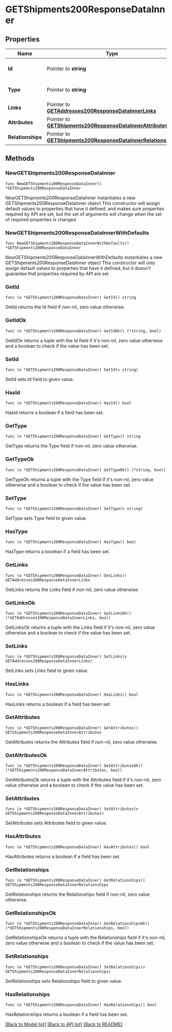 # GETShipments200ResponseDataInner

## Properties

Name | Type | Description | Notes
------------ | ------------- | ------------- | -------------
**Id** | Pointer to **string** | The resource&#39;s id | [optional] 
**Type** | Pointer to **string** | The resource&#39;s type | [optional] 
**Links** | Pointer to [**GETAddresses200ResponseDataInnerLinks**](GETAddresses200ResponseDataInnerLinks.md) |  | [optional] 
**Attributes** | Pointer to [**GETShipments200ResponseDataInnerAttributes**](GETShipments200ResponseDataInnerAttributes.md) |  | [optional] 
**Relationships** | Pointer to [**GETShipments200ResponseDataInnerRelationships**](GETShipments200ResponseDataInnerRelationships.md) |  | [optional] 

## Methods

### NewGETShipments200ResponseDataInner

`func NewGETShipments200ResponseDataInner() *GETShipments200ResponseDataInner`

NewGETShipments200ResponseDataInner instantiates a new GETShipments200ResponseDataInner object
This constructor will assign default values to properties that have it defined,
and makes sure properties required by API are set, but the set of arguments
will change when the set of required properties is changed

### NewGETShipments200ResponseDataInnerWithDefaults

`func NewGETShipments200ResponseDataInnerWithDefaults() *GETShipments200ResponseDataInner`

NewGETShipments200ResponseDataInnerWithDefaults instantiates a new GETShipments200ResponseDataInner object
This constructor will only assign default values to properties that have it defined,
but it doesn't guarantee that properties required by API are set

### GetId

`func (o *GETShipments200ResponseDataInner) GetId() string`

GetId returns the Id field if non-nil, zero value otherwise.

### GetIdOk

`func (o *GETShipments200ResponseDataInner) GetIdOk() (*string, bool)`

GetIdOk returns a tuple with the Id field if it's non-nil, zero value otherwise
and a boolean to check if the value has been set.

### SetId

`func (o *GETShipments200ResponseDataInner) SetId(v string)`

SetId sets Id field to given value.

### HasId

`func (o *GETShipments200ResponseDataInner) HasId() bool`

HasId returns a boolean if a field has been set.

### GetType

`func (o *GETShipments200ResponseDataInner) GetType() string`

GetType returns the Type field if non-nil, zero value otherwise.

### GetTypeOk

`func (o *GETShipments200ResponseDataInner) GetTypeOk() (*string, bool)`

GetTypeOk returns a tuple with the Type field if it's non-nil, zero value otherwise
and a boolean to check if the value has been set.

### SetType

`func (o *GETShipments200ResponseDataInner) SetType(v string)`

SetType sets Type field to given value.

### HasType

`func (o *GETShipments200ResponseDataInner) HasType() bool`

HasType returns a boolean if a field has been set.

### GetLinks

`func (o *GETShipments200ResponseDataInner) GetLinks() GETAddresses200ResponseDataInnerLinks`

GetLinks returns the Links field if non-nil, zero value otherwise.

### GetLinksOk

`func (o *GETShipments200ResponseDataInner) GetLinksOk() (*GETAddresses200ResponseDataInnerLinks, bool)`

GetLinksOk returns a tuple with the Links field if it's non-nil, zero value otherwise
and a boolean to check if the value has been set.

### SetLinks

`func (o *GETShipments200ResponseDataInner) SetLinks(v GETAddresses200ResponseDataInnerLinks)`

SetLinks sets Links field to given value.

### HasLinks

`func (o *GETShipments200ResponseDataInner) HasLinks() bool`

HasLinks returns a boolean if a field has been set.

### GetAttributes

`func (o *GETShipments200ResponseDataInner) GetAttributes() GETShipments200ResponseDataInnerAttributes`

GetAttributes returns the Attributes field if non-nil, zero value otherwise.

### GetAttributesOk

`func (o *GETShipments200ResponseDataInner) GetAttributesOk() (*GETShipments200ResponseDataInnerAttributes, bool)`

GetAttributesOk returns a tuple with the Attributes field if it's non-nil, zero value otherwise
and a boolean to check if the value has been set.

### SetAttributes

`func (o *GETShipments200ResponseDataInner) SetAttributes(v GETShipments200ResponseDataInnerAttributes)`

SetAttributes sets Attributes field to given value.

### HasAttributes

`func (o *GETShipments200ResponseDataInner) HasAttributes() bool`

HasAttributes returns a boolean if a field has been set.

### GetRelationships

`func (o *GETShipments200ResponseDataInner) GetRelationships() GETShipments200ResponseDataInnerRelationships`

GetRelationships returns the Relationships field if non-nil, zero value otherwise.

### GetRelationshipsOk

`func (o *GETShipments200ResponseDataInner) GetRelationshipsOk() (*GETShipments200ResponseDataInnerRelationships, bool)`

GetRelationshipsOk returns a tuple with the Relationships field if it's non-nil, zero value otherwise
and a boolean to check if the value has been set.

### SetRelationships

`func (o *GETShipments200ResponseDataInner) SetRelationships(v GETShipments200ResponseDataInnerRelationships)`

SetRelationships sets Relationships field to given value.

### HasRelationships

`func (o *GETShipments200ResponseDataInner) HasRelationships() bool`

HasRelationships returns a boolean if a field has been set.


[[Back to Model list]](../README.md#documentation-for-models) [[Back to API list]](../README.md#documentation-for-api-endpoints) [[Back to README]](../README.md)


